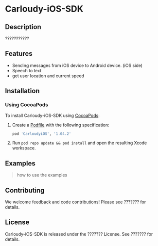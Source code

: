 # Carloudy-iOS-SDK

## Description
???????????

## Features
* Sending messages from iOS device to Android device. (iOS side)
* Speech to text
* get user location and current speed

## Installation

### Using CocoaPods

To install Carloudy-iOS-SDK using [CocoaPods](https://cocoapods.org/):
1. Create a [Podfile](https://guides.cocoapods.org/syntax/podfile.html) with the following specification:
   ```ruby
   pod 'CarloudyiOS', '1.04.2'
   ```

1. Run `pod repo update && pod install` and open the resulting Xcode workspace.

## Examples
> how to use the examples

## Contributing

We welcome feedback and code contributions! Please see ??????? for details.

## License

Carloudy-iOS-SDK is released under the ??????? License. See ??????? for details.
